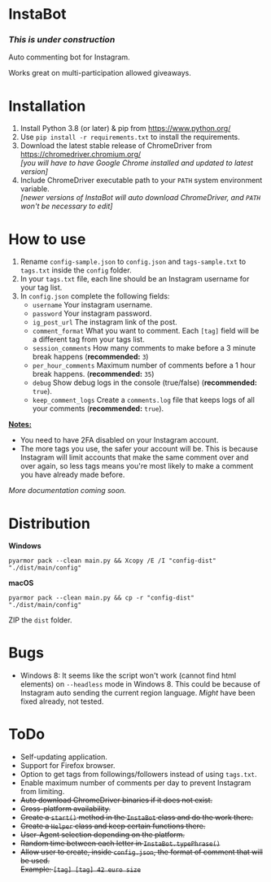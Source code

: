 # InstaBot

### *This is under construction*

Auto commenting bot for Instagram.

Works great on multi-participation allowed giveaways.

# Installation
1. Install Python 3.8 (or later) & pip from https://www.python.org/
2. Use `pip install -r requirements.txt` to install the requirements.
3. Download the latest stable release of ChromeDriver from https://chromedriver.chromium.org/<br>*[you will have to have Google Chrome installed and updated to latest version]*
4. Include ChromeDriver executable path to your `PATH` system environment variable.<br>*[newer versions of InstaBot will auto download ChromeDriver, and `PATH` won't be necessary to edit]*

# How to use
1. Rename `config-sample.json` to `config.json` and `tags-sample.txt` to `tags.txt` inside the `config` folder.
2. In your `tags.txt` file, each line should be an Instagram username for your tag list.
3. In `config.json` complete the following fields:<br>
    * `username` Your instagram username.
    * `password` Your instagram password.
    * `ig_post_url` The instagram link of the post.
    * `comment_format` What you want to comment. Each `[tag]` field will be a different tag from your tags list.
    * `session_comments` How many comments to make before a 3 minute break happens (<b>recommended:</b> `3`)
    * `per_hour_comments` Maximum number of comments before a 1 hour break happens. (<b>recommended:</b> `35`)
    * `debug` Show debug logs in the console (true/false) (<b>recommended:</b> `true`).
    * `keep_comment_logs` Create a `comments.log` file that keeps logs of all your comments (<b>recommended:</b> `true`). 

<u><b>Notes:</b></u>
* You need to have 2FA disabled on your Instagram account.
* The more tags you use, the safer your account will be.
This is because Instagram will limit accounts that make the same comment over and over again,
so less tags means you're most likely to make a comment you have already made before.

*More documentation coming soon.*

# Distribution
**Windows**
```
pyarmor pack --clean main.py && Xcopy /E /I "config-dist" "./dist/main/config"
```

**macOS**
```
pyarmor pack --clean main.py && cp -r "config-dist" "./dist/main/config"
```

ZIP the `dist` folder.

# Bugs
* Windows 8: It seems like the script won't work (cannot find html elements) on `--headless` mode in Windows 8.
This could be because of Instagram auto sending the current region language. *Might* have been fixed already, not tested.

# ToDo
* Self-updating application.
* Support for Firefox browser.
* Option to get tags from followings/followers instead of using `tags.txt`.
* Enable maximum number of comments per day to prevent Instagram from limiting.
* <s>Auto download ChromeDriver binaries if it does not exist.</s>
* <s>Cross-platform availability.</s>
* <s>Create a `start()` method in the `InstaBot` class and do the work there.</s>
* <s>Create a `Helper` class and keep certain functions there.</s>
* <s>User-Agent selection depending on the platform.</s>
* <s>Random time between each letter in `InstaBot.typePhrase()`</s>
* <s>Allow user to create, inside `config.json`, the format of comment that will be used.<br>
Example: `[tag] [tag] 42 euro size`</s>
